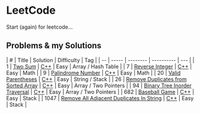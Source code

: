 # LeetCode
Start (again) for leetcode...
## Problems & my Solutions

| # | Title | Solution | Difficulty | Tag | | -- | ----- | -------- | ---------- | --- | | 1
| [Two Sum](https://leetcode.com/problems/two-sum/)
| [C++](https://github.com/jinchengKuang/leetcode/blob/main/cpp/1_Two_Sum.cpp) | Easy | Array / Hash Table | | 7
| [Reverse Integer](https://leetcode.com/problems/reverse-integer/)
| [C++](https://github.com/jinchengKuang/leetcode/blob/main/cpp/0002_Reverse_Integer.cpp) | Easy | Math | | 9
| [Palindrome Number](https://leetcode.com/problems/palindrome-number/)
| [C++](https://github.com/jinchengKuang/leetcode/blob/main/cpp/0009_Palindrome_Number.cpp) | Easy | Math | | 20
| [Valid Parentheses](https://leetcode.com/problems/valid-parentheses/)
| [C++](https://github.com/jinchengKuang/leetcode/blob/main/cpp/0020_Valid_Parentheses.cpp) | Easy | String / Stack | |
26 | [Remove Duplicates from Sorted Array](https://leetcode.com/problems/remove-duplicates-from-sorted-array/)
| [C++](https://github.com/jinchengKuang/leetcode/blob/main/cpp/0026_Remove_Duplicates_from_Sorted_Array.cpp) | Easy |
Array / Two Pointers | | 94
| [Binary Tree Inorder Traversal](https://leetcode.com/problems/binary-tree-inorder-traversal/)
| [C++](https://github.com/jinchengKuang/leetcode/blob/main/cpp/0094_Binary_Tree_Inorder_Traversal.cpp) | Easy | Array /
Two Pointers | | 682 | [Baseball Game](https://leetcode.com/problems/baseball-game/)
| [C++](https://github.com/jinchengKuang/leetcode/blob/main/cpp/0682_Baseball_Game.cpp) | Easy | Stack | | 1047
| [Remove All Adjacent Duplicates In String](https://leetcode.com/problems/remove-all-adjacent-duplicates-in-string/)
| [C++](https://github.com/jinchengKuang/leetcode/blob/main/cpp/1047_Remove_All_Adjacent_Duplicates_In_String.cpp) |
Easy | Stack |

